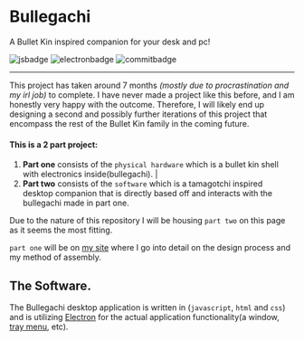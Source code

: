# Bullegachi
A Bullet Kin inspired companion for your desk and pc!

![jsbadge](https://img.shields.io/badge/Made%20with-grey?style=for-the-badge&logo=javascript) ![electronbadge](https://img.shields.io/badge/built%20with%20-grey?style=for-the-badge&logo=electron) ![commitbadge](https://img.shields.io/github/commit-activity/m/Eveeko/bullegachi?style=flat-square)
___
This project has taken around 7 months *(mostly due to procrastination and my irl job)* to complete. I have never made a project like this before, and I am honestly very happy with the outcome. Therefore, I will likely end up designing a second and possibly further iterations of this project that encompass the rest of the Bullet Kin family in the coming future.

#### This is a 2 part project:
1. **Part one** consists of the `physical hardware` which is a bullet kin shell with electronics inside(bullegachi).
|
2. **Part two** consists of the `software` which is a tamagotchi inspired desktop companion that is directly based off and interacts with the bullegachi made in part one.

Due to the nature of this repository I will be housing `part two` on this page as it seems the most fitting.

`part one` will be on [my site]() where I go into detail on the design process and my method of assembly.

## The Software.

The Bullegachi desktop application is written in (`javascript`, `html` and `css`) and is utilizing [Electron](https://www.electronjs.org/) for the actual application functionality(a window, [tray menu](https://www.electronjs.org/docs/latest/api/tray), etc).


